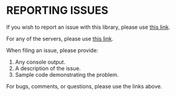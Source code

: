 # REPORTING ISSUES

If you wish to report an issue with this library, please use
[this link](https://github.com/MrYsLab/telemetrix-uno-r4/issues).

For any of the servers, please use
[this link](https://github.com/MrYsLab/Telemetrix4UnoR4/issuess).

When filing an issue, please provide:

1. Any console output.
2. A description of the issue.
3. Sample code demonstrating the problem.

For bugs, comments, or questions, please use the links above.

<br>
